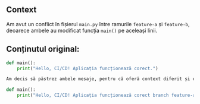 ## Context

Am avut un conflict în fișierul `main.py` între ramurile `feature-a` și `feature-b`, deoarece ambele au modificat funcția `main()` pe aceleași linii.

## Conținutul original:
```python
def main():
    print("Hello, CI/CD! Aplicația funcționează corect.")

Am decis să păstrez ambele mesaje, pentru că oferă context diferit și este util să vedem clar comportamentul ambelor ramuri în versiunea finală.

def main():
    print("Hello, CI/CD! Aplicația funcționează corect branch feature-a and feature-b.")
